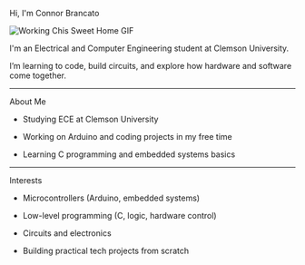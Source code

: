 Hi, I'm Connor Brancato

![Working Chis Sweet Home GIF](https://github.com/user-attachments/assets/db0bb7c5-3fff-4134-bba8-105c778e5da3)

I'm an Electrical and Computer Engineering student at Clemson University.  

I’m learning to code, build circuits, and explore how hardware and software come together.

---

About Me

- Studying ECE at Clemson University
  
- Working on Arduino and coding projects in my free time

- Learning C programming and embedded systems basics

---

Interests
- Microcontrollers (Arduino, embedded systems)

- Low-level programming (C, logic, hardware control)
  
- Circuits and electronics
  
- Building practical tech projects from scratch

